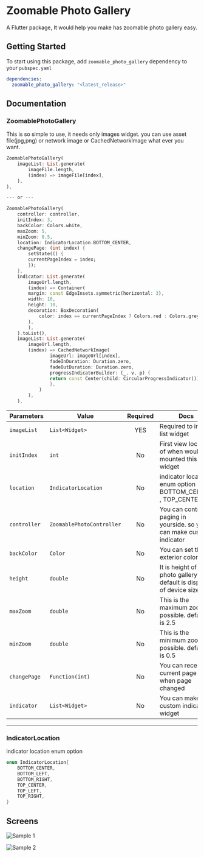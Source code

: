 # Zoomable Photo Gallery

A Flutter package, It would help you make has zoomable photo gallery easy.

## Getting Started

To start using this package, add `zoomable_photo_gallery` dependency to your `pubspec.yaml`

```yaml
dependencies:
  zoomable_photo_gallery: "<latest_release>"
```

## Documentation

### ZoomablePhotoGallery
This is so simple to use, it needs only images widget.
you can use asset file(jpg,png) or network image or CachedNetworkImage what ever you want.


```dart
ZoomablePhotoGallery(
    imageList: List.generate(
        imageFile.length,
        (index) => imageFile[index],
    ),
),

--- or ---

ZoomablePhotoGallery(
    controller: controller,
    initIndex: 3,
    backColor: Colors.white,
    maxZoom: 5,
    minZoom: 0.5,
    location: IndicatorLocation.BOTTOM_CENTER,
    changePage: (int index) {
        setState(() {
        currentPageIndex = index;
        });
    },
    indicator: List.generate(
        imageUrl.length,
        (index) => Container(
        margin: const EdgeInsets.symmetric(horizontal: 3),
        width: 10,
        height: 10,
        decoration: BoxDecoration(
            color: index == currentPageIndex ? Colors.red : Colors.grey,
        ),
        ),
    ).toList(),
    imageList: List.generate(
        imageUrl.length,
        (index) => CachedNetworkImage(
                imageUrl: imageUrl[index],
                fadeInDuration: Duration.zero,
                fadeOutDuration: Duration.zero,
                progressIndicatorBuilder: (_, v, p) {
                return const Center(child: CircularProgressIndicator());
                },
            )
        ),
    ),
```

| Parameters | Value                                | Required | Docs                         |
| ---------- | ------------------------------------ | :------: | ---------------------------- |
| `imageList`      | `List<Widget>`                 |   YES    | Required to image list widget     |
| `initIndex`   | `int`                             |   No     | First view location of when would mounted this widget   |
| `location`     | `IndicatorLocation`              |   No    | indicator location enum option (ex : BOTTOM_CENTER , TOP_CENTER ...)               |
| `controller`   | `ZoomablePhotoController`                 |    No    | You can controller paging in yourside. so you can make custom indicator |
| `backColor`   | `Color`                 |    No    | You can set the exterior color. |
| `height`   | `double`                 |    No    | It is height of photo gallery , default is display of device size  |
| `maxZoom`   | `double`                 |    No    | This is the maximum zoom possible. default is 2.5|
| `minZoom`   | `double`                 |    No    | This is the minimum zoom possible. default is 0.5 |
| `changePage`   | `Function(int)`                 |    No    | You can received current page when page changed  |
| `indicator`   | `List<Widget>`                 |    No    | You can make custom indicator widget |

---

### IndicatorLocation
indicator location enum option

```dart
enum IndicatorLocation{
    BOTTOM_CENTER,
    BOTTOM_LEFT,
    BOTTOM_RIGHT,
    TOP_CENTER,
    TOP_LEFT,
    TOP_RIGHT,
}
```
## Screens

![Sample 1](https://user-images.githubusercontent.com/36467891/179131741-6f06bb9f-ce0e-49ac-9822-3f755e6c9f0f.gif)

![Sample 2](https://user-images.githubusercontent.com/36467891/179131849-bc30a591-1587-43d1-bbc8-c50209adc905.gif)